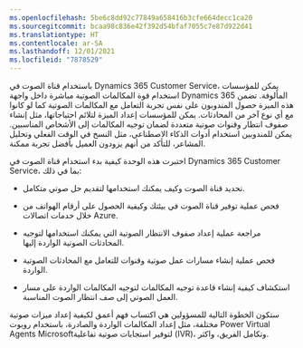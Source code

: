 ```yaml
---
ms.openlocfilehash: 5be6c8dd92c77849a658416b3cfe664decc1ca20
ms.sourcegitcommit: bcaa98c836e42f392d54bfaf7055c7e87d922d41
ms.translationtype: HT
ms.contentlocale: ar-SA
ms.lasthandoff: 12/01/2021
ms.locfileid: "7878529"
---
```

باستخدام قناة الصوت في Dynamics 365 Customer Service، يمكن للمؤسسات استخدام قوة المكالمات الصوتية مباشرة داخل واجهة Dynamics 365 المألوفة. تضمن هذه الميزة حصول المندوبون على نفس تجربة التعامل مع المكالمات الصوتية كما لو كانوا مع أي نوع آخر من المحادثات. يمكن للمؤسسات إعداد الميزة لتلائم احتياجاتها، مثل إنشاء صفوف انتظار وقنوات صوتية متعددة لضمان توجيه المكالمات إلى الأشخاص المناسبين.
يمكن للمندوبين استخدام أدوات الذكاء الاصطناعي، مثل النسخ في الوقت الفعلي وتحليل المشاعر، للتأكد من أنهم يزودون العميل بأفضل تجربة ممكنة.

اختبرت هذه الوحدة كيفية بدء استخدام قناة الصوت في Dynamics 365 Customer Service، بما في ذلك:

-   تحديد قناة الصوت وكيف يمكنك استخدامها لتقديم حل صوتي متكامل.

-   فحص عملية توفير قناة الصوت في بيئتك وكيفية الحصول على أرقام الهواتف من خلال خدمات اتصالات Azure.

-   مراجعة عملية إعداد صفوف الانتظار الصوتية التي يمكنك استخدامها لتوجيه المحادثات الصوتية الواردة إليها.

-   فحص عملية إنشاء مسارات عمل صوتية وقنوات للتعامل مع المحادثات الصوتية الواردة.

-   استكشاف كيفية إنشاء قاعدة توجيه المكالمات لتوجيه المكالمات الواردة على مسار العمل الصوتي إلى صف انتظار الصوت المناسبة.

ستكون الخطوة التالية للمسؤولين هي اكتساب فهم أعمق لكيفية إعداد ميزات صوتية مختلفة، مثل إعداد المكالمات الواردة والصادرة، باستخدام روبوت Power Virtual Agents Microsoftلتوفير استجابات صوتية تفاعلية (IVR)، وتكامل الفريق، واكثر.
